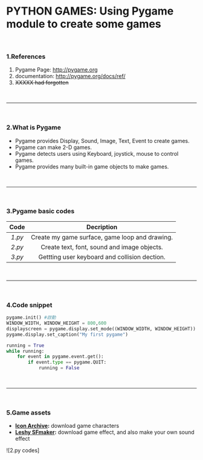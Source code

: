 # PYTHON GAMES:  Using Pygame module to create some games
<br>

### 1.References
  1. Pygame Page: http://pygame.org
  2. documentation: http://pygame.org/docs/ref/
  3. ~~XXXXX had forgotten~~  
  
<br>

------  

<br>

### 2.What is Pygame 
  * Pygame provides Display, Sound, Image, Text, Event to create games.  
  * Pygame can make 2-D games. 
  * Pygame detects users using Keyboard, joystick, mouse to control games. 
  * Pygame provides many built-in game objects to make games.  
  
<br> 

------  

<br>

### 3.Pygame basic codes
| Code | Decription |
|:----:|:----------:|
|_1.py_| Create my game surface, game loop and drawing. |
|_2.py_| Create text, font, sound and image objects. |
|_3.py_| Gettting user keyboard and collision dection. |

<br>

------  

<br>

### 4.Code snippet
```python
pygame.init() #啟動
WINDOW_WIDTH, WINDOW_HEIGHT = 800,600
displayscreen = pygame.display.set_mode((WINDOW_WIDTH, WINDOW_HEIGHT)) #產生畫布
pygame.display.set_caption("My first pygame")
```
```python
running = True
while running:
    for event in pygame.event.get():
        if event.type == pygame.QUIT:
            running = False
```

<br>

------  

<br>

### 5.Game assets
  * **[Icon Archive](https://iconarchive.com/):** download game characters
  * **[Leshy SFmaker](https://www.leshylabs.com/apps/sfMaker/):** download game effect, and also make your own sound effect
  
  
![2.py codes]
